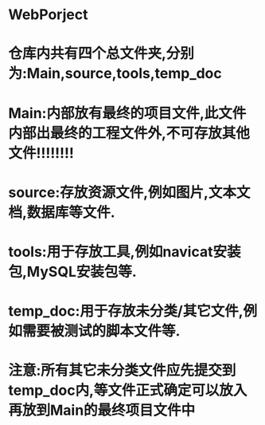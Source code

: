 # WebPorject
# 仓库内共有四个总文件夹,分别为:Main,source,tools,temp_doc
# Main:内部放有最终的项目文件,此文件内部出最终的工程文件外,不可存放其他文件!!!!!!!!
# source:存放资源文件,例如图片,文本文档,数据库等文件.
# tools:用于存放工具,例如navicat安装包,MySQL安装包等.
# temp_doc:用于存放未分类/其它文件,例如需要被测试的脚本文件等.
# 注意:所有其它未分类文件应先提交到temp_doc内,等文件正式确定可以放入再放到Main的最终项目文件中
